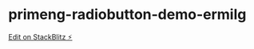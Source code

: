 # primeng-radiobutton-demo-ermilg

[Edit on StackBlitz ⚡️](https://stackblitz.com/edit/primeng-radiobutton-demo-ermilg)